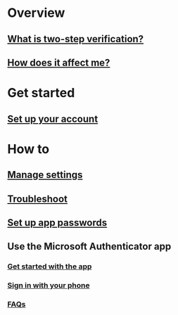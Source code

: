 # Overview
## [What is two-step verification?](multi-factor-authentication-end-user.md)
## [How does it affect me?](multi-factor-authentication-end-user-signin.md)

# Get started
## [Set up your account](multi-factor-authentication-end-user-first-time.md)

# How to
## [Manage settings](multi-factor-authentication-end-user-manage-settings.md)
## [Troubleshoot](multi-factor-authentication-end-user-troubleshoot.md)
## [Set up app passwords](multi-factor-authentication-end-user-app-passwords.md)
## Use the Microsoft Authenticator app
### [Get started with the app](microsoft-authenticator-app-how-to.md)
### [Sign in with your phone](microsoft-authenticator-app-phone-signin-faq.md)
### [FAQs](microsoft-authenticator-app-faq.md)

